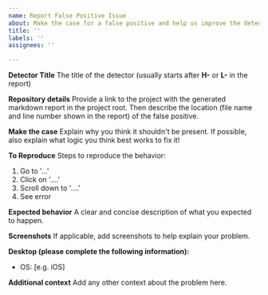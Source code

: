 ```yaml
---
name: Report False Positive Issue 
about: Make the case for a false positive and help us improve the detector
title: ''
labels: ''
assignees: ''

---
```


**Detector Title**
The title of the detector (usually starts after **H-** or **L-** in the report)

**Repository details**
Provide a link to the project with the generated markdown report in the project root.
Then describe the location (file name and line number shown in the report) of the false positive.

**Make the case**
Explain why you think it shouldn't be present.
If possible, also explain what logic you think best works to fix it!

**To Reproduce**
Steps to reproduce the behavior:
1. Go to '...'
2. Click on '....'
3. Scroll down to '....'
4. See error

**Expected behavior**
A clear and concise description of what you expected to happen.

**Screenshots**
If applicable, add screenshots to help explain your problem.

**Desktop (please complete the following information):**
 - OS: [e.g. iOS]

**Additional context**
Add any other context about the problem here.
